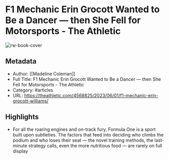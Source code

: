 # F1 Mechanic Erin Grocott Wanted to Be a Dancer — then She Fell for Motorsports - The Athletic

![rw-book-cover](https://readwise-assets.s3.amazonaws.com/static/images/article3.5c705a01b476.png)

## Metadata
- Author: [[Madeline Coleman]]
- Full Title: F1 Mechanic Erin Grocott Wanted to Be a Dancer — then She Fell for Motorsports - The Athletic
- Category: #articles
- URL: https://theathletic.com/4568825/2023/06/01/f1-mechanic-erin-grocott-williams/

## Highlights
- For all the roaring engines and on-track fury, Formula One is a sport built upon subtleties. The factors that feed into deciding who climbs the podium and who loses their seat — the novel training methods, the last-minute strategy calls, even the more nutritious food — are rarely on full display
